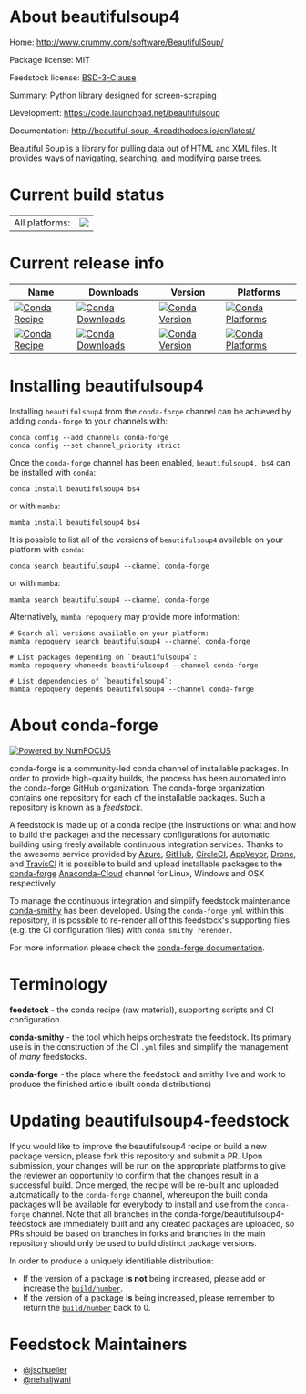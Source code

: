 About beautifulsoup4
====================

Home: http://www.crummy.com/software/BeautifulSoup/

Package license: MIT

Feedstock license: [BSD-3-Clause](https://github.com/conda-forge/beautifulsoup4-feedstock/blob/main/LICENSE.txt)

Summary: Python library designed for screen-scraping

Development: https://code.launchpad.net/beautifulsoup

Documentation: http://beautiful-soup-4.readthedocs.io/en/latest/

Beautiful Soup is a library for pulling data out of HTML and XML files.
It provides ways of navigating, searching, and modifying parse trees.


Current build status
====================


<table><tr><td>All platforms:</td>
    <td>
      <a href="https://dev.azure.com/conda-forge/feedstock-builds/_build/latest?definitionId=91&branchName=main">
        <img src="https://dev.azure.com/conda-forge/feedstock-builds/_apis/build/status/beautifulsoup4-feedstock?branchName=main">
      </a>
    </td>
  </tr>
</table>

Current release info
====================

| Name | Downloads | Version | Platforms |
| --- | --- | --- | --- |
| [![Conda Recipe](https://img.shields.io/badge/recipe-beautifulsoup4-green.svg)](https://anaconda.org/conda-forge/beautifulsoup4) | [![Conda Downloads](https://img.shields.io/conda/dn/conda-forge/beautifulsoup4.svg)](https://anaconda.org/conda-forge/beautifulsoup4) | [![Conda Version](https://img.shields.io/conda/vn/conda-forge/beautifulsoup4.svg)](https://anaconda.org/conda-forge/beautifulsoup4) | [![Conda Platforms](https://img.shields.io/conda/pn/conda-forge/beautifulsoup4.svg)](https://anaconda.org/conda-forge/beautifulsoup4) |
| [![Conda Recipe](https://img.shields.io/badge/recipe-bs4-green.svg)](https://anaconda.org/conda-forge/bs4) | [![Conda Downloads](https://img.shields.io/conda/dn/conda-forge/bs4.svg)](https://anaconda.org/conda-forge/bs4) | [![Conda Version](https://img.shields.io/conda/vn/conda-forge/bs4.svg)](https://anaconda.org/conda-forge/bs4) | [![Conda Platforms](https://img.shields.io/conda/pn/conda-forge/bs4.svg)](https://anaconda.org/conda-forge/bs4) |

Installing beautifulsoup4
=========================

Installing `beautifulsoup4` from the `conda-forge` channel can be achieved by adding `conda-forge` to your channels with:

```
conda config --add channels conda-forge
conda config --set channel_priority strict
```

Once the `conda-forge` channel has been enabled, `beautifulsoup4, bs4` can be installed with `conda`:

```
conda install beautifulsoup4 bs4
```

or with `mamba`:

```
mamba install beautifulsoup4 bs4
```

It is possible to list all of the versions of `beautifulsoup4` available on your platform with `conda`:

```
conda search beautifulsoup4 --channel conda-forge
```

or with `mamba`:

```
mamba search beautifulsoup4 --channel conda-forge
```

Alternatively, `mamba repoquery` may provide more information:

```
# Search all versions available on your platform:
mamba repoquery search beautifulsoup4 --channel conda-forge

# List packages depending on `beautifulsoup4`:
mamba repoquery whoneeds beautifulsoup4 --channel conda-forge

# List dependencies of `beautifulsoup4`:
mamba repoquery depends beautifulsoup4 --channel conda-forge
```


About conda-forge
=================

[![Powered by
NumFOCUS](https://img.shields.io/badge/powered%20by-NumFOCUS-orange.svg?style=flat&colorA=E1523D&colorB=007D8A)](https://numfocus.org)

conda-forge is a community-led conda channel of installable packages.
In order to provide high-quality builds, the process has been automated into the
conda-forge GitHub organization. The conda-forge organization contains one repository
for each of the installable packages. Such a repository is known as a *feedstock*.

A feedstock is made up of a conda recipe (the instructions on what and how to build
the package) and the necessary configurations for automatic building using freely
available continuous integration services. Thanks to the awesome service provided by
[Azure](https://azure.microsoft.com/en-us/services/devops/), [GitHub](https://github.com/),
[CircleCI](https://circleci.com/), [AppVeyor](https://www.appveyor.com/),
[Drone](https://cloud.drone.io/welcome), and [TravisCI](https://travis-ci.com/)
it is possible to build and upload installable packages to the
[conda-forge](https://anaconda.org/conda-forge) [Anaconda-Cloud](https://anaconda.org/)
channel for Linux, Windows and OSX respectively.

To manage the continuous integration and simplify feedstock maintenance
[conda-smithy](https://github.com/conda-forge/conda-smithy) has been developed.
Using the ``conda-forge.yml`` within this repository, it is possible to re-render all of
this feedstock's supporting files (e.g. the CI configuration files) with ``conda smithy rerender``.

For more information please check the [conda-forge documentation](https://conda-forge.org/docs/).

Terminology
===========

**feedstock** - the conda recipe (raw material), supporting scripts and CI configuration.

**conda-smithy** - the tool which helps orchestrate the feedstock.
                   Its primary use is in the construction of the CI ``.yml`` files
                   and simplify the management of *many* feedstocks.

**conda-forge** - the place where the feedstock and smithy live and work to
                  produce the finished article (built conda distributions)


Updating beautifulsoup4-feedstock
=================================

If you would like to improve the beautifulsoup4 recipe or build a new
package version, please fork this repository and submit a PR. Upon submission,
your changes will be run on the appropriate platforms to give the reviewer an
opportunity to confirm that the changes result in a successful build. Once
merged, the recipe will be re-built and uploaded automatically to the
`conda-forge` channel, whereupon the built conda packages will be available for
everybody to install and use from the `conda-forge` channel.
Note that all branches in the conda-forge/beautifulsoup4-feedstock are
immediately built and any created packages are uploaded, so PRs should be based
on branches in forks and branches in the main repository should only be used to
build distinct package versions.

In order to produce a uniquely identifiable distribution:
 * If the version of a package **is not** being increased, please add or increase
   the [``build/number``](https://docs.conda.io/projects/conda-build/en/latest/resources/define-metadata.html#build-number-and-string).
 * If the version of a package **is** being increased, please remember to return
   the [``build/number``](https://docs.conda.io/projects/conda-build/en/latest/resources/define-metadata.html#build-number-and-string)
   back to 0.

Feedstock Maintainers
=====================

* [@jschueller](https://github.com/jschueller/)
* [@nehaljwani](https://github.com/nehaljwani/)

